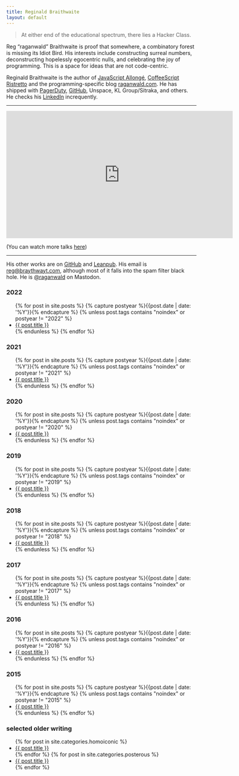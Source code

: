 ```yaml
---
title: Reginald Braithwaite
layout: default
---
```


> At either end of the educational spectrum, there lies a Hacker Class.

Reg &ldquo;raganwald&rdquo; Braithwaite is proof that somewhere, a combinatory forest is missing its Idiot Bird. His interests include constructing surreal numbers, deconstructing hopelessly egocentric nulls, and celebrating the joy of programming. This is a space for ideas that are not code-centric.

Reginald Braithwaite is the author of [JavaScript Allongé](https://leanpub.com/javascriptallongesix), [CoffeeScript Ristretto](https://leanpub.com/coffeescript-ristretto) and the programming-specific blog [raganwald.com](http://raganwald.com). He has shipped with [PagerDuty](https://pagerduty.com), [GitHub](https://githiub.com), Unspace, KL Group/Sitraka, and others. He checks his [LinkedIn](https://www.linkedin.com/in/raganwald/) increquently.

---

<iframe width="600" height="337" src="https://www.youtube.com/embed/wYPp4nG7qw4" frameborder="0" allowfullscreen></iframe>

(You can watch more talks [here](http://braythwayt.com/talks.html))

---

His other works are on [GitHub](https://github.com/raganwald) and [Leanpub](http://leanpub.com/u/raganwald). His email is [reg@braythwayt.com](mailto:reg@braythwayt.com), although most of it falls into the spam filter black hole. He is [@raganwald](https://social.bau-ha.us/@raganwald) on Mastodon.


### 2022

<div class="related">
  <ul>
    {% for post in site.posts %}
      {% capture postyear %}{{post.date | date: '%Y'}}{% endcapture %}
      {% unless post.tags contains "noindex" or postyear != "2022" %}
        <li>
          <a href="{{ post.url }}">{{ post.title }}</a>
        </li>
      {% endunless %}
    {% endfor %}
  </ul>
</div>


### 2021

<div class="related">
  <ul>
    {% for post in site.posts %}
      {% capture postyear %}{{post.date | date: '%Y'}}{% endcapture %}
      {% unless post.tags contains "noindex" or postyear != "2021" %}
        <li>
          <a href="{{ post.url }}">{{ post.title }}</a>
        </li>
      {% endunless %}
    {% endfor %}
  </ul>
</div>

### 2020

<div class="related">
  <ul>
    {% for post in site.posts %}
      {% capture postyear %}{{post.date | date: '%Y'}}{% endcapture %}
      {% unless post.tags contains "noindex" or postyear != "2020" %}
        <li>
          <a href="{{ post.url }}">{{ post.title }}</a>
        </li>
      {% endunless %}
    {% endfor %}
  </ul>
</div>

### 2019

<div class="related">
  <ul>
    {% for post in site.posts %}
      {% capture postyear %}{{post.date | date: '%Y'}}{% endcapture %}
      {% unless post.tags contains "noindex" or postyear != "2019" %}
        <li>
          <a href="{{ post.url }}">{{ post.title }}</a>
        </li>
      {% endunless %}
    {% endfor %}
  </ul>
</div>

### 2018

<div class="related">
  <ul>
    {% for post in site.posts %}
      {% capture postyear %}{{post.date | date: '%Y'}}{% endcapture %}
      {% unless post.tags contains "noindex" or postyear != "2018" %}
        <li>
          <a href="{{ post.url }}">{{ post.title }}</a>
        </li>
      {% endunless %}
    {% endfor %}
  </ul>
</div>

### 2017

<div class="related">
  <ul>
    {% for post in site.posts %}
      {% capture postyear %}{{post.date | date: '%Y'}}{% endcapture %}
      {% unless post.tags contains "noindex" or postyear != "2017" %}
        <li>
          <a href="{{ post.url }}">{{ post.title }}</a>
        </li>
      {% endunless %}
    {% endfor %}
  </ul>
</div>

### 2016

<div class="related">
  <ul>
    {% for post in site.posts %}
      {% capture postyear %}{{post.date | date: '%Y'}}{% endcapture %}
      {% unless post.tags contains "noindex" or postyear != "2016" %}
        <li>
          <a href="{{ post.url }}">{{ post.title }}</a>
        </li>
      {% endunless %}
    {% endfor %}
  </ul>
</div>

### 2015

<div class="related">
  <ul>
    {% for post in site.posts %}
      {% capture postyear %}{{post.date | date: '%Y'}}{% endcapture %}
      {% unless post.tags contains "noindex" or postyear != "2015" %}
        <li>
          <a href="{{ post.url }}">{{ post.title }}</a>
        </li>
      {% endunless %}
    {% endfor %}
  </ul>
</div>

### selected older writing

<div class="related">
  <ul>
    {% for post in site.categories.homoiconic %}
        <li>
            <a href="{{ post.url }}">{{ post.title }}</a>
        </li>
    {% endfor %}
    {% for post in site.categories.posterous %}
        <li>
            <a href="{{ post.url }}">{{ post.title }}</a>
        </li>
    {% endfor %}
  </ul>
</div>
